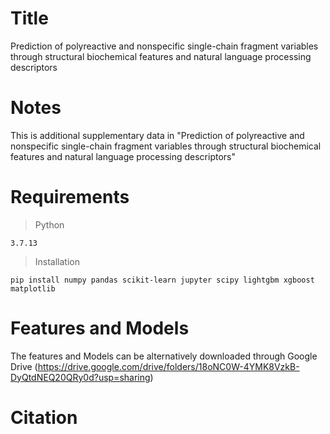 # Title
Prediction of polyreactive and nonspecific single-chain fragment variables through structural biochemical features and natural language processing descriptors

# Notes
This is additional supplementary data in "Prediction of polyreactive and nonspecific single-chain fragment variables through structural biochemical features and natural language processing descriptors"

# Requirements
> Python
<pre><code>3.7.13</code></pre>

> Installation
<pre><code>pip install numpy pandas scikit-learn jupyter scipy lightgbm xgboost matplotlib</code></pre>

# Features and Models
The features and Models can be alternatively downloaded through Google Drive (https://drive.google.com/drive/folders/18oNC0W-4YMK8VzkB-DyQtdNEQ20QRy0d?usp=sharing)

# Citation
